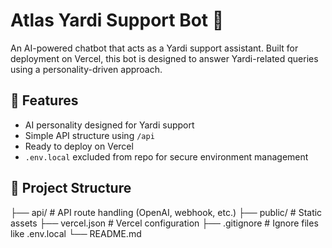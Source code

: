# Atlas Yardi Support Bot 🤖

An AI-powered chatbot that acts as a Yardi support assistant. Built for deployment on Vercel, this bot is designed to answer Yardi-related queries using a personality-driven approach.

## 🧠 Features

- AI personality designed for Yardi support
- Simple API structure using `/api`
- Ready to deploy on Vercel
- `.env.local` excluded from repo for secure environment management

## 📁 Project Structure
├── api/ # API route handling (OpenAI, webhook, etc.)
├── public/ # Static assets
├── vercel.json # Vercel configuration
├── .gitignore # Ignore files like .env.local
└── README.md